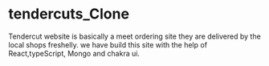 # tendercuts_Clone
Tendercut website  is basically a meet ordering site they are delivered by the local shops freshelly. we have build this site with the help of React,typeScript, Mongo and chakra ui.
